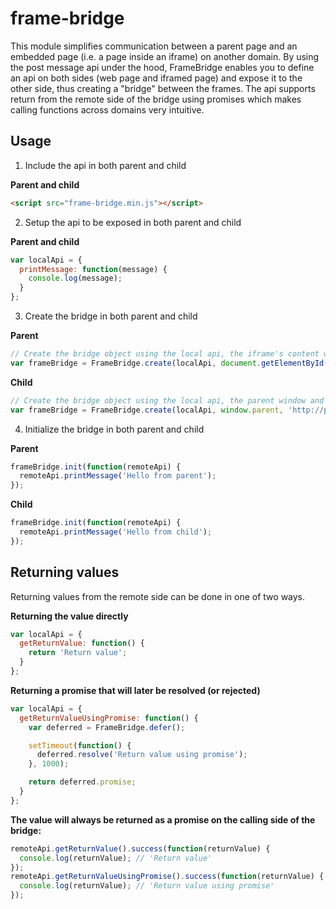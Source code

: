 frame-bridge
==========

This module simplifies communication between a parent page and an embedded page (i.e. a page inside an iframe) on another domain. By using the post message api under the hood, FrameBridge enables you to define an api on both sides (web page and iframed page) and expose it to the other side, thus creating a "bridge" between the frames. The api supports return from the remote side of the bridge using promises which makes calling functions across domains very intuitive.

## Usage

1) Include the api in both parent and child

**Parent and child**

```html
<script src="frame-bridge.min.js"></script>
```

2) Setup the api to be exposed in both parent and child

**Parent and child**

```javascript
var localApi = {
  printMessage: function(message) {
    console.log(message);
  }
};
```

3) Create the bridge in both parent and child

**Parent**

```javascript
// Create the bridge object using the local api, the iframe's content window and the child domain.
var frameBridge = FrameBridge.create(localApi, document.getElementById('iframe-id').contentWindow, 'http://child.domain.com');
```

**Child**

```javascript
// Create the bridge object using the local api, the parent window and the parent domain.
var frameBridge = FrameBridge.create(localApi, window.parent, 'http://parent.domain.com');
```

4) Initialize the bridge in both parent and child

**Parent**

```javascript
frameBridge.init(function(remoteApi) {
  remoteApi.printMessage('Hello from parent');
});
```

**Child**

```javascript
frameBridge.init(function(remoteApi) {
  remoteApi.printMessage('Hello from child');
});
```

## Returning values

Returning values from the remote side can be done in one of two ways.

**Returning the value directly**

```javascript
var localApi = {
  getReturnValue: function() {
    return 'Return value';
  }
};
```

**Returning a promise that will later be resolved (or rejected)**

```javascript
var localApi = {
  getReturnValueUsingPromise: function() {
    var deferred = FrameBridge.defer();

    setTimeout(function() {
      deferred.resolve('Return value using promise');
    }, 1000);

    return deferred.promise;
  }
};
```

**The value will always be returned as a promise on the calling side of the bridge:**

```javascript
remoteApi.getReturnValue().success(function(returnValue) {
  console.log(returnValue); // 'Return value'
});
remoteApi.getReturnValueUsingPromise().success(function(returnValue) {
  console.log(returnValue); // 'Return value using promise'
});
```

